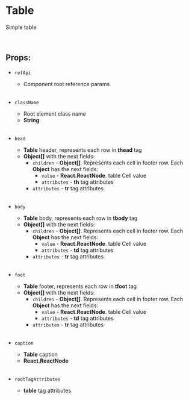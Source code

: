 # Table

Simple table<br />

<br />

## Props:

- `refApi`
    - Component root reference params<br /><br />

- `className`
    - Root element class name
    - **String**<br /><br />

- `head`
    - **Table** header, represents each row in **thead** tag
    - **Object[]** with the next fields:
        - `children` - **Object[]**. Represents each cell in footer row. Each **Object** has the next fields:
            - `value` - **React.ReactNode**. table Cell value
            - `attributes` - **th** tag attributes
        - `attributes` - **tr** tag attributes<br /><br />

- `body`
    - **Table** body, represents each row in **tbody** tag
    - **Object[]** with the next fields:
        - `children` - **Object[]**. Represents each cell in footer row. Each **Object** has the next fields:
            - `value` - **React.ReactNode**. table Cell value
            - `attributes` - **td** tag attributes
        - `attributes` - **tr** tag attributes<br /><br />

- `foot`
    - **Table** footer, represents each row in **tfoot** tag
    - **Object[]** with the next fields:
        - `children` - **Object[]**. Represents each cell in footer row. Each **Object** has the next fields:
            - `value` - **React.ReactNode**. table Cell value
            - `attributes` - **td** tag attributes
        - `attributes` - **tr** tag attributes<br /><br />

- `caption`
    - **Table** caption
    - **React.ReactNode**<br /><br />

- `rootTagAttributes`
    - **table** tag attributes